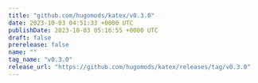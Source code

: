```yaml
---
title: "github.com/hugomods/katex/v0.3.0"
date: 2023-10-03 04:51:33 +0000 UTC
publishDate: 2023-10-03 05:16:55 +0000 UTC
draft: false
prerelease: false
name: ""
tag_name: "v0.3.0"
release_url: "https://github.com/hugomods/katex/releases/tag/v0.3.0"
---
```



